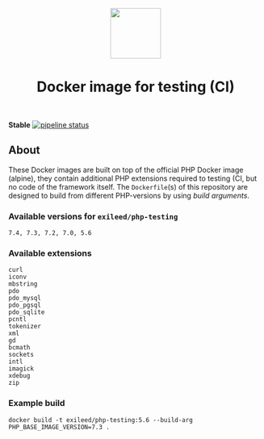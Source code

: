 <p align="center">
    <a href="https://www.docker.com/" target="_blank">
        <img src="https://www.docker.com/sites/default/files/mono_vertical_large.png" height="100px">
    </a>
    <h1 align="center">Docker image for testing (CI)</h1>
    <br>
</p>

**Stable** 
[![pipeline status](https://gitlab.com/yiisoft/yii2-docker/badges/master/pipeline.svg)](https://gitlab.com/yiisoft/yii2-docker/commits/master)


## About

These Docker images are built on top of the official PHP Docker image (alpine), they contain additional PHP extensions required to testing (CI, but no code of the framework itself.
The `Dockerfile`(s) of this repository are designed to build from different PHP-versions by using *build arguments*.

### Available versions for `exileed/php-testing`

```
7.4, 7.3, 7.2, 7.0, 5.6 
```


### Available extensions

```
curl
iconv
mbstring
pdo
pdo_mysql
pdo_pgsql
pdo_sqlite
pcntl
tokenizer
xml
gd
bcmath
sockets
intl
imagick
xdebug
zip

```


### Example build

`docker build -t exileed/php-testing:5.6 --build-arg PHP_BASE_IMAGE_VERSION=7.3 .`